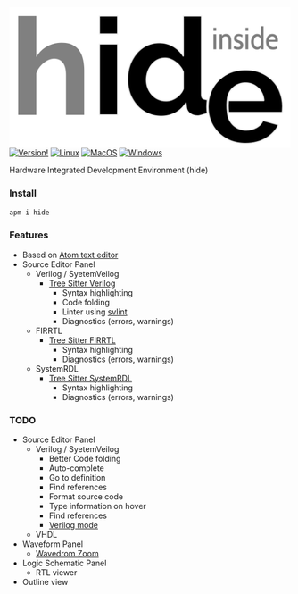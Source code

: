 <span><img align="right" src="logo.svg"/></span>

[![Version!](https://img.shields.io/apm/v/hide.svg?style=flat-square)](https://atom.io/packages/hide)
[![Linux](https://github.com/drom/atom-hide/actions/workflows/linux.yml/badge.svg)](https://github.com/drom/atom-hide/actions/workflows/linux.yml)
[![MacOS](https://github.com/drom/atom-hide/actions/workflows/macos.yml/badge.svg)](https://github.com/drom/atom-hide/actions/workflows/macos.yml)
[![Windows](https://github.com/drom/atom-hide/actions/workflows/windows.yml/badge.svg)](https://github.com/drom/atom-hide/actions/workflows/windows.yml)

Hardware Integrated Development Environment (hide)

### Install

```
apm i hide
```

### Features

* Based on [Atom text editor](https://atom.io)
* Source Editor Panel
  - Verilog / SyetemVeilog
    * [Tree Sitter Verilog](https://github.com/tree-sitter/tree-sitter-verilog)
      - Syntax highlighting
      - Code folding
      - Linter using [svlint](https://github.com/drom/svlint)
      - Diagnostics (errors, warnings)
  - FIRRTL
    * [Tree Sitter FIRRTL](https://github.com/chipsalliance/tree-sitter-firrtl)
      - Syntax highlighting
      - Diagnostics (errors, warnings)
  - SystemRDL
    * [Tree Sitter SystemRDL](https://github.com/SystemRDL/tree-sitter-systemrdl)
      - Syntax highlighting
      - Diagnostics (errors, warnings)

### TODO

* Source Editor Panel
  - Verilog / SyetemVeilog
    * Better Code folding
    * Auto-complete
    * Go to definition
    * Find references
    * Format source code
    * Type information on hover
    * Find references
    * [Verilog mode](https://www.veripool.org/wiki/verilog-mode)
  - VHDL
* Waveform Panel
  - [Wavedrom Zoom](https://github.com/wavedrom/zoom)
* Logic Schematic Panel
  - RTL viewer
* Outline view
